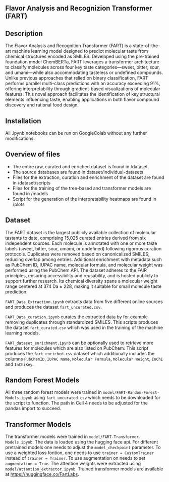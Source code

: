 ## Flavor Analysis and Recognizion Transformer (FART)

## Description
The Flavor Analysis and Recognition Transformer (FART) is a state-of-the-art machine learning model designed to predict molecular taste from chemical structures encoded as SMILES. Developed using the pre-trained foundation model ChemBERTa, FART leverages a transformer architecture to classify molecules across four key taste categories—sweet, bitter, sour, and umami—while also accommodating tasteless or undefined compounds. Unlike previous approaches that relied on binary classification, FART performs parallel multi-class predictions with an accuracy exceeding 91%, offering interpretability through gradient-based visualizations of molecular features. This novel approach facilitates the identification of key structural elements influencing taste, enabling applications in both flavor compound discovery and rational food design.

## Installation
All .ipynb notebooks can be run on GoogleColab without any further modifications. 

## Overview of files

* The entire raw, curated and enriched dataset is found in /dataset
* The source databases are found in dataset/individual-datasets
* Files for the extraction, curation and enrichment of the dataset are found in /dataset/scripts
* Files for the training of the tree-based and transformer models are found in /models
* Script for the generation of the interpretability heatmaps are found in /plots

## Dataset

The FART dataset is the largest publicly available collection of molecular tastants to date, comprising 15,025 curated entries derived from six independent sources. Each molecule is annotated with one or more taste labels (sweet, bitter, sour, umami, or undefined) following rigorous curation protocols. Duplicates were removed based on canonicalized SMILES, reducing overlap among entries. Additional enrichment with metadata such as PubChem ID, IUPAC name, molecular formula, and molecular weight was performed using the PubChem API. The dataset adheres to the FAIR principles, ensuring accessibility and reusability, and is hosted publicly to support further research. Its chemical diversity spans a molecular weight range centered at 374 Da ± 228, making it suitable for small molecule taste prediction.

`FART_Data_Extraction.ipynb` extracts data from five different online sources and produces the dataset `fart_uncurated.csv`. 

`FART_Data_curation.ipynb` curates the extracted data by for example removing duplicates through standardized SMILES. This scripts produces the dataset `fart_curated.csv` which was used in the training of the machine learning models. 

`FART_dataset_enrichment.ipynb` can be optionally used to retrieve more features for molecules which are also listed on PubChem. This script produces the `fart_enriched.csv` dataset which additionally includes the columns `PubChemID`, `IUPAC Name`, `Molecular Formula`, `Molecular Weight`, `InChI` and `InChiKey`. 

## Random Forest Models 

All three random forest models were trained in `model/FART-Random-Forest-Models.ipynb` using `fart_uncurated.csv` which needs to be downloaded for the script to function. The path in Cell 4 needs to be adjusted for the pandas import to succeed. 

## Transformer Models

The transformer models were trained in `model/FART-Transformer-Models.ipynb`. The data is loaded using the hugging face api. For different pretrained models one needs to adjust the `model_checkpoint` parameter. To use a weighted loss fontion, one needs to use `trainer = CustomTrainer` instead of `trainer = Trainer`. To use augmentation on needs to set `augmentation = True`. The attention weights were extracted using `model/attention_extractor.ipynb`. Trained transformer models are available at https://huggingface.co/FartLabs.

